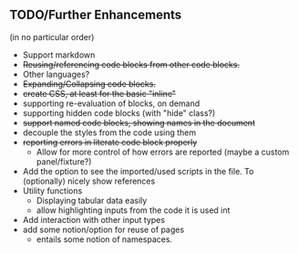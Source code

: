 
## TODO/Further Enhancements
(in no particular order)

- Support markdown
- ~~Reusing/referencing code blocks from other code blocks.~~
- Other languages?
- ~~Expanding/Collapsing code blocks.~~
- ~~create CSS, at least for the basic "inline"~~
- supporting re-evaluation of blocks, on demand
- supporting hidden code blocks (with "hide" class?)
- ~~support named code blocks, showing names in the document~~
- decouple the styles from the code using them
- ~~reporting errors in literate code block properly~~
  - Allow for more control of how errors are reported (maybe a custom panel/fixture?)
- Add the option to see the imported/used scripts in the file. To (optionally) nicely show references
- Utility functions
  - Displaying tabular data easily
  - allow highlighting inputs from the code it is used int
- Add interaction with other input types
- add some notion/option for reuse of pages
  - entails some notion of namespaces.
